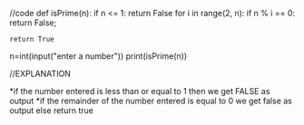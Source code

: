 //code
def isPrime(n):
    if n <= 1:
        return False
    for i in range(2, n):
        if n % i == 0:
            return False;
  
    return True
n=int(input("enter a number"))
print(isPrime(n))

//EXPLANATION

*if the number entered is less than or equal to  1 then we get FALSE as output
*if the remainder of the number entered is equal to 0 we get false as output
else return true
